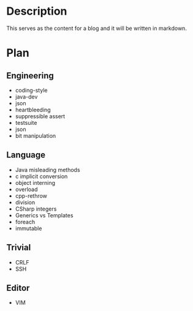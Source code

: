 # Description

This serves as the content for a blog and it will be written in markdown.

# Plan

## Engineering

- coding-style
- java-dev
- json
- heartbleeding
- suppressible assert
- testsuite
- json
- bit manipulation

## Language

- Java misleading methods
- c implicit conversion
- object interning
- overload
- cpp-rethrow
- division
- CSharp integers
- Generics vs Templates
- foreach
- immutable

## Trivial

- CRLF
- SSH

## Editor

- VIM

